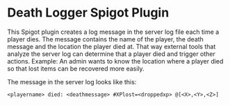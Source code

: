 # Death Logger Spigot Plugin
This Spigot plugin creates a log message in the server log file each time a player dies.
The message contains the name of the player, the death message and the location the player died at.
That way external tools that analyze the server log can determine that a player died and trigger other actions.
Example: An admin wants to know the location where a player died so that lost items can be recovered more easily.

The message in the server log looks like this:

`<playername> died: <deathmessage> #XPlost=<droppedxp> @[<X>,<Y>,<Z>]`
